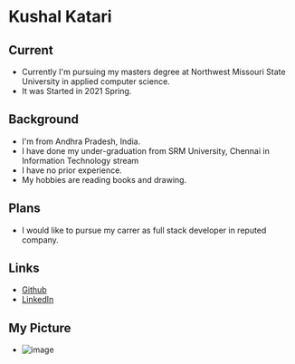 # Kushal Katari
## Current
- Currently I'm pursuing my masters degree at Northwest Missouri State University in applied computer science.
- It was  Started in 2021 Spring.
## Background
- I'm from Andhra Pradesh, India.
- I have done my under-graduation from SRM University, Chennai in Information Technology 
stream 
- I have no prior experience.
-  My hobbies are reading books and drawing.

## Plans
- I would like to pursue my carrer as full stack developer in reputed company.
 
## Links
- [Github](https://github.com/kushalkatari)
- [LinkedIn](https://www.linkedin.com/in/kushal-katari-b4276a149/)
## My Picture
- ![image](https://media-exp1.licdn.com/dms/image/C5603AQFd-5Hm0dGpuA/profile-displayphoto-shrink_800_800/0/1642624913562?e=1648080000&v=beta&t=z0hgRVIVt3Lo_j7Fp_H71NpuIwpOFQtHcZhT-aLFKzo)
